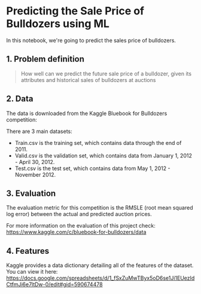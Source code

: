 # Predicting the Sale Price of Bulldozers using ML

In this notebook, we're going to predict the sales price of bulldozers.

## 1. Problem definition

> How well can we predict the future sale price of a bulldozer, given its attributes and historical sales of bulldozers at auctions

## 2. Data

The data is downloaded from the Kaggle Bluebook for Bulldozers competition:

There are 3 main datasets:

* Train.csv is the training set, which contains data through the end of 2011.
* Valid.csv is the validation set, which contains data from January 1, 2012 - April 30, 2012.
* Test.csv is the test set, which contains data from May 1, 2012 - November 2012.

## 3. Evaluation

The evaluation metric for this competition is the RMSLE (root mean squared log error) between the actual and predicted auction prices.

For more information on the evaluation of this project check:
https://www.kaggle.com/c/bluebook-for-bulldozers/data


## 4. Features

Kaggle provides a data dictionary detailing all of the features of the dataset. You can view it here:
https://docs.google.com/spreadsheets/d/1_fSxZuMwTByx5oD6se1Ji1EUezIdCtfmJi6e7ltDw-0/edit#gid=590674478

